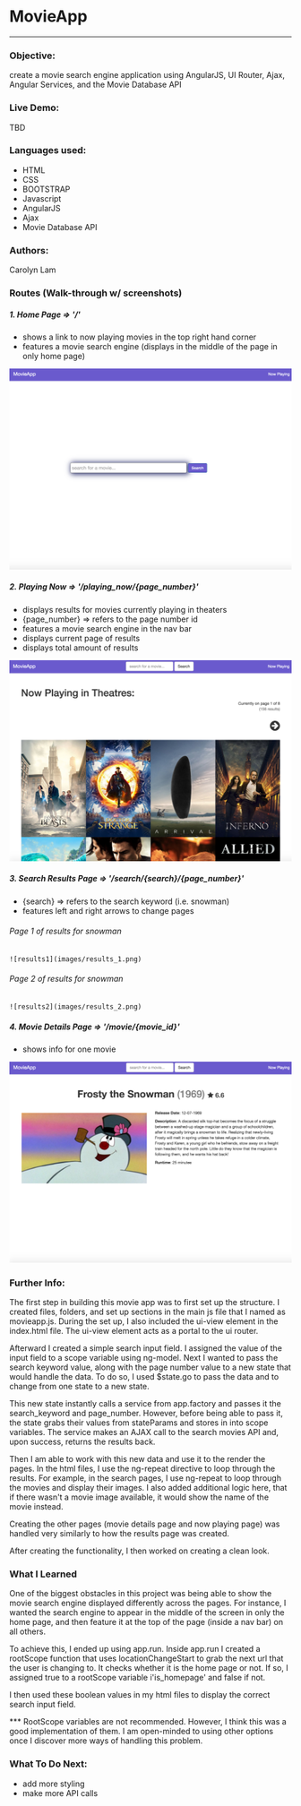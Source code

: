 # MovieApp
---
### Objective:
create a movie search engine application using AngularJS, UI Router, Ajax, Angular Services, and the Movie Database API

### Live Demo:

TBD
<!-- [MovieApp] (http://xmasblackjack.surge.sh/) -->

### Languages used:

* HTML
* CSS
* BOOTSTRAP
* Javascript
* AngularJS
* Ajax
* Movie Database API

### Authors:

Carolyn Lam

### Routes (Walk-through w/ screenshots)

#####  1. Home Page => '/'

  * shows a link to now playing movies in the top right hand corner
  * features a movie search engine (displays in the middle of the page in only home page)

  ![home](images/home.png)

#####  2. Playing Now => '/playing_now/{page_number}'

  * displays results for movies currently playing in theaters
  * {page_number} => refers to the page number id
  * features a movie search engine in the nav bar
  * displays current page of results
  * displays total amount of results      

  ![playing_now](images/now_1.png)

#####  3. Search Results Page => '/search/{search}/{page_number}'

  * {search} => refers to the search keyword (i.e. snowman)
  * features left and right arrows to change pages

  ###### Page 1 of results for snowman
    ![results1](images/results_1.png)

  ###### Page 2 of results for snowman
    ![results2](images/results_2.png)

#####  4. Movie Details Page => '/movie/{movie_id}'

  * shows info for one movie

  ![movie_details](images/movie_details.png)

### Further Info:

The first step in building this movie app was to first set up the structure. I created files, folders, and set up sections in the main js file that I named as movieapp.js. During the set up, I also included the ui-view element in the index.html file. The ui-view element acts as a portal to the ui router.

Afterward I created a simple search input field. I assigned the value of the input field to a scope variable using ng-model. Next I wanted to pass the search keyword value, along with the page number value to a new state that would handle the data. To do so, I used $state.go to pass the data and to change from one state to a new state.

This new state instantly calls a service from app.factory and passes it the search_keyword and page_number. However, before being able to pass it, the state grabs their values from stateParams and stores in into scope variables. The service makes an AJAX call to the search movies API and, upon success, returns the results back.

Then I am able to work with this new data and use it to the render the pages. In the html files, I use the ng-repeat directive to loop through the results. For example, in the search pages, I use ng-repeat to loop through the movies and display their images. I also added additional logic here, that if there wasn't a movie image available, it would show the name of the movie instead.

Creating the other pages (movie details page and now playing page) was handled very similarly to how the results page was created.

After creating the functionality, I then worked on creating a clean look.

### What I Learned

One of the biggest obstacles in this project was being able to show the movie search engine displayed differently across the pages. For instance, I wanted the search engine to appear in the middle of the screen in only the home page, and then feature it at the top of the page (inside a nav bar) on all others.

To achieve this, I ended up using app.run. Inside app.run I created a rootScope function that uses locationChangeStart to grab the next url that the user is changing to. It checks whether it is the home page or not. If so, I assigned true to a rootScope variable i'is_homepage' and false if not.

I then used these boolean values in my html files to display the correct search input field.

*** RootScope variables are not recommended. However, I think this was a good implementation of them. I am open-minded to using other options once I discover more ways of handling this problem.

### What To Do Next:

  * add more styling
  * make more API calls
